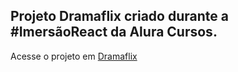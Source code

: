 ## Projeto Dramaflix criado durante a #ImersãoReact da Alura Cursos.

Acesse o projeto em [Dramaflix](https://dramaflix.vercel.app/)
